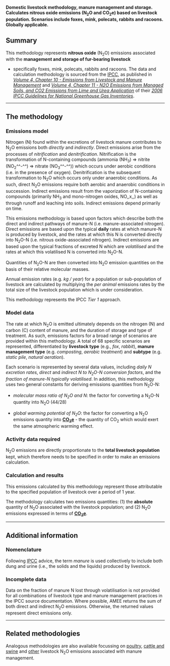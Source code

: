 **Domestic livestock methodology, manure management and storage.
Calculates nitrous oxide emissions (N<sub>2</sub>O and CO<sub>2</sub>e) based on
livestock population. Scenarios include foxes, mink, polecats, rabbits
and racoons. Globally applicable.**

## Summary

This methodology represents **nitrous oxide** (N<sub>2</sub>O) emissions
associated with the **management and storage of fur-bearing livestock**
- specifically foxes, mink, polecats, rabbits and racoons. The data and
calculation methodology is sourced from the [IPCC](IPCC), as published
in *[Volume 4, Chapter 10 - Emissions from Livestock and Manure
Management](http://www.ipcc-nggip.iges.or.jp/public/2006gl/pdf/4_Volume4/V4_10_Ch10_Livestock.pdf)*
and *[Volume 4, Chapter 11 - N2O Emissions from Managed Soils, and CO2
Emissions from Lime and Urea
Application](http://www.ipcc-nggip.iges.or.jp/public/2006gl/pdf/4_Volume4/V4_11_Ch11_N2O&CO2.pdf)*
of their *[2006 IPCC Guidelines for National Greenhouse Gas
Inventories](http://www.ipcc-nggip.iges.or.jp/public/2006gl/index.html)*.

-----

## The methodology

### Emissions model

Nitrogen (N) found within the excretions of livestock manure contributes
to N<sub>2</sub>O emissions both *directly* and *indirectly*. Direct emissions
arise from the processes of *nitrification* and *denitrification*.
Nitrification is the transformation of N-containing compounds (ammonia
(NH<sub>3</sub>) =\> nitrite (NO<sub>2</sub>^^-^^) =\> nitrate (NO<sub>3</sub>^^-^^)) which
occurs under aerobic conditions (i.e. in the presence of oxygen).
Denitrification is the subsequent transformation to N<sub>2</sub>O which occurs
only under anaerobic conditions. As such, direct N<sub>2</sub>O emissions
require both aerobic and anaerobic conditions in succession. Indirect
emissions result from the vaporization of N-containing compounds
(primarily NH<sub>3</sub> and mono-nitrogen oxides, NO,,x,,) as well as through
runoff and leaching into soils. Indirect emissions depend primarily on
time.

This emissions methodology is based upon factors which describe both the
direct and indirect pathways of manure-N (i.e. manure-associated
nitrogen). Direct emissions are based upon the typical **daily** rates
at which manure-N is produced by livestock, and the rates at which this
N is converted directly into N<sub>2</sub>O-N (i.e. nitrous oxide-associated
nitrogen). Indirect emissions are based upon the typical fractions of
excreted N which are *volatilised* and the rates at which this
volatilised N is converted into N<sub>2</sub>O-N.

Quantities of N<sub>2</sub>O-N are then converted into N<sub>2</sub>O emission
quantities on the basis of their relative molecular masses.

Annual emission rates (e.g. *kg / year*) for a population or
sub-population of livestock are calculated by multiplying the *per
animal* emissions rates by the total size of the livestock population
which is under consideration.

This methodology represents the IPCC *Tier 1* approach.

### Model data

The rate at which N<sub>2</sub>O is emitted ultimately depends on the nitrogen
(N) and carbon (C) content of manure, and the duration of storage and
type of treatment. As such, emissions factors for a broad range of
scenarios are provided within this methodology. A total of 68 specific
scenarios are represented, differentiated by **livestock type** (e.g.,
*fox*, *rabbit*), **manure management type** (e.g. *composting*,
*aerobic treatment*) and **subtype** (e.g. *static pile*, *natural
aeration*).

Each scenario is represented by several data values, including *daily N
excretion rates*, *direct* and *indirect N to N<sub>2</sub>O-N conversion
factors*, and the *fraction of manure-N typically volatilised*. In
addition, this methodology uses two general constants for deriving
emissions quantities from N<sub>2</sub>O-N:

  - *molecular mass ratio of N<sub>2</sub>O and N*: the factor for converting a
    N<sub>2</sub>O-N quantity into N<sub>2</sub>O (44/28)

<!-- end list -->

  - *global warming potential of N<sub>2</sub>O*: the factor for converting a
    N<sub>2</sub>O emissions quantity into
    **[CO<sub>2</sub>e](Greenhouse_gases_Global_warming_potentials)** - the
    quantity of CO<sub>2</sub> which would exert the same atmospheric warming
    effect.

### Activity data required

N<sub>2</sub>O emissions are directly proportionate to the **total livestock
population** kept, which therefore needs to be specified in order to
make an emissions calculation.

### Calculation and results

This emissions calculated by this methodology represent those
attributable to the specified population of livestock over a period of 1
year.

The methodology calculates two emissions quantities: (1) the
**absolute** quantity of N<sub>2</sub>O associated with the livestock
population; and (2) N<sub>2</sub>O emissions expressed in terms of
**[CO<sub>2</sub>e](Greenhouse_gases_Global_warming_potentials)**.

-----

## Additional information

### Nomenclature

Following [IPCC](IPCC) advice, the term *manure* is used collectively to
include both dung and urine (i.e., the solids and the liquids) produced
by livestock.

### Incomplete data

Data on the fraction of manure N lost through volatilisation is not
provided for all combinations of livestock type and manure management
practices in the IPCC source documentation. Where possible, AMEE returns
the sum of both direct and indirect N<sub>2</sub>O emissions. Otherwise, the
returned values represent direct emissions only.

-----

## Related methodologies

Analogous methodologies are also available focussing on
[poultry](Poultry_manure_nitrous_oxide_emissions), [cattle and
swine](Cattle_and_swine_manure_nitrous_oxide_emissions) and
[other](Other_livestock_manure_nitrous_oxide_emissions) livestock
N<sub>2</sub>O emissions associated with manure management.
